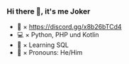 ### Hi there 👋, it's me Joker

- 👑 × https://discord.gg/x8b26bTCd4
- 💻 × Python, PHP und Kotlin
- 🌱 × Learning SQL
- 👥 × Pronouns: He/Him
